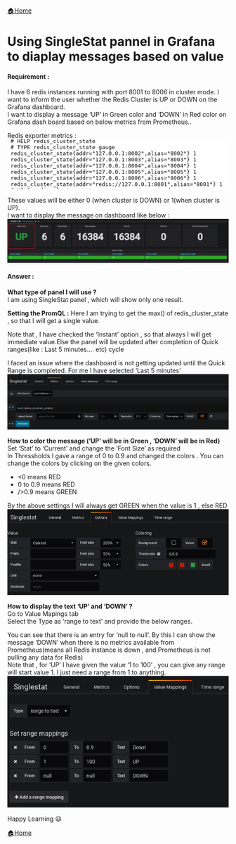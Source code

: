 [:house:Home](https://github.com/debbiswal/Articles)

# Using SingleStat pannel in Grafana to diaplay messages based on value 

#### Requirement :
I have 6 redis instances running with port 8001 to 8006 in cluster mode. I want to inform the user whether the Redis Cluster is UP or DOWN on the Grafana dashboard.  
I want to display a message ‘UP’ in Green color and ‘DOWN’ in Red color on Grafana dash board based on below metrics from Prometheus..  

Redis exporter metrics :  
![metrics](images/img1.png)  

These values will be either 0 (when cluster is DOWN) or 1(when cluster is UP).   
I want to display the message on dashboard like below :  
![requirement](images/img2.png)  

#### Answer :

**What type of panel I will use ?**  
I am using SingleStat panel , which will show only one result.

**Setting the PromQL :**
Here I am trying to get the max() of redis_cluster_state , so that I will get a single value.  

Note that , I have checked the ‘Instant’ option , so that always I will get immediate value.Else the panel will be updated after completion of Quick ranges(like : Last 5 minutes…. etc) cycle  

I faced an issue where the dashboard is not getting updated until the Quick Range is completed. For me I have selected ‘Last 5 minutes’
![singlestat](images/img3.png)  

**How to color the message (‘UP’ will be in Green , ‘DOWN’ will be in Red)**  
Set ‘Stat’ to ‘Current’ and change the ‘Font Size’ as required  
In Thressholds I gave a range of 0 to 0.9 and changed the colors . You can change the colors by clicking on the given colors.   
* <0  means RED
* 0 to 0.9 means RED
* />0.9 means GREEN 

By the above settings I will always get GREEN when the value is 1 , else RED  
![singlestat](images/img4.png)  

**How to display the text ‘UP’ and ‘DOWN’ ?**  
Go to Value Mapings tab  
Select the Type as ‘range to text’ and provide the below ranges.   

You can see that there is an entry for ‘null to null’. By this I can show the message ‘DOWN’ when there is no metrics available from Prometheus(means all Redis instance is down , and Prometheus is not pulling any data for Redis)  
Note that , for ‘UP’ I have given the value ‘1 to 100’ , you can give any range will start value 1. I just need a range from 1 to anything.  
![singlestat](images/img5.png)  



Happy Learning :smiley:  

[:house:Home](https://github.com/debbiswal/Articles)
